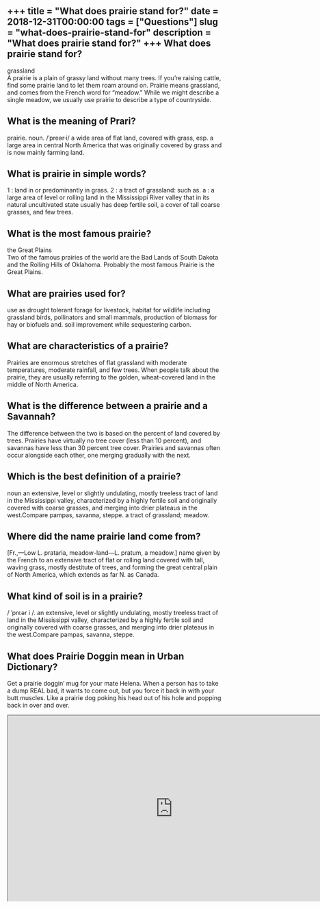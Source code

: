 +++
title = "What does prairie stand for?"
date = 2018-12-31T00:00:00
tags = ["Questions"]
slug = "what-does-prairie-stand-for"
description = "What does prairie stand for?"
+++
What does prairie stand for?
----------------------------

grassland  
A prairie is a plain of grassy land without many trees. If you’re raising cattle, find some prairie land to let them roam around on. Prairie means grassland, and comes from the French word for “meadow.” While we might describe a single meadow, we usually use prairie to describe a type of countryside.

What is the meaning of Prari?
-----------------------------

prairie. noun. /ˈpreər·i/ a wide area of flat land, covered with grass, esp. a large area in central North America that was originally covered by grass and is now mainly farming land.

What is prairie in simple words?
--------------------------------

1 : land in or predominantly in grass. 2 : a tract of grassland: such as. a : a large area of level or rolling land in the Mississippi River valley that in its natural uncultivated state usually has deep fertile soil, a cover of tall coarse grasses, and few trees.

What is the most famous prairie?
--------------------------------

the Great Plains  
Two of the famous prairies of the world are the Bad Lands of South Dakota and the Rolling Hills of Oklahoma. Probably the most famous Prairie is the Great Plains.

What are prairies used for?
---------------------------

use as drought tolerant forage for livestock, habitat for wildlife including grassland birds, pollinators and small mammals, production of biomass for hay or biofuels and. soil improvement while sequestering carbon.

What are characteristics of a prairie?
--------------------------------------

Prairies are enormous stretches of flat grassland with moderate temperatures, moderate rainfall, and few trees. When people talk about the prairie, they are usually referring to the golden, wheat-covered land in the middle of North America.

What is the difference between a prairie and a Savannah?
--------------------------------------------------------

The difference between the two is based on the percent of land covered by trees. Prairies have virtually no tree cover (less than 10 percent), and savannas have less than 30 percent tree cover. Prairies and savannas often occur alongside each other, one merging gradually with the next.

Which is the best definition of a prairie?
------------------------------------------

noun an extensive, level or slightly undulating, mostly treeless tract of land in the Mississippi valley, characterized by a highly fertile soil and originally covered with coarse grasses, and merging into drier plateaus in the west.Compare pampas, savanna, steppe. a tract of grassland; meadow.

Where did the name prairie land come from?
------------------------------------------

\[Fr.,—Low L. prataria, meadow-land—L. pratum, a meadow.\] name given by the French to an extensive tract of flat or rolling land covered with tall, waving grass, mostly destitute of trees, and forming the great central plain of North America, which extends as far N. as Canada.

What kind of soil is in a prairie?
----------------------------------

/ ˈprɛər i /. an extensive, level or slightly undulating, mostly treeless tract of land in the Mississippi valley, characterized by a highly fertile soil and originally covered with coarse grasses, and merging into drier plateaus in the west.Compare pampas, savanna, steppe.

What does Prairie Doggin mean in Urban Dictionary?
--------------------------------------------------

Get a prairie doggin’ mug for your mate Helena. When a person has to take a dump REAL bad, it wants to come out, but you force it back in with your butt muscles. Like a prairie dog poking his head out of his hole and popping back in over and over.

<iframe allow="accelerometer; autoplay; clipboard-write; encrypted-media; gyroscope; picture-in-picture" allowfullscreen="" class="__youtube_prefs__  epyt-is-override  no-lazyload" data-no-lazy="1" data-origheight="433" data-origwidth="770" data-skipgform_ajax_framebjll="" height="433" id="_ytid_59128" loading="lazy" src="https://www.youtube.com/embed/7Gr5XcBBVX0?enablejsapi=1&autoplay=0&cc_load_policy=0&cc_lang_pref=&iv_load_policy=1&loop=0&modestbranding=0&rel=1&fs=1&playsinline=0&autohide=2&theme=dark&color=red&controls=1&" title="YouTube player" width="770"></iframe>